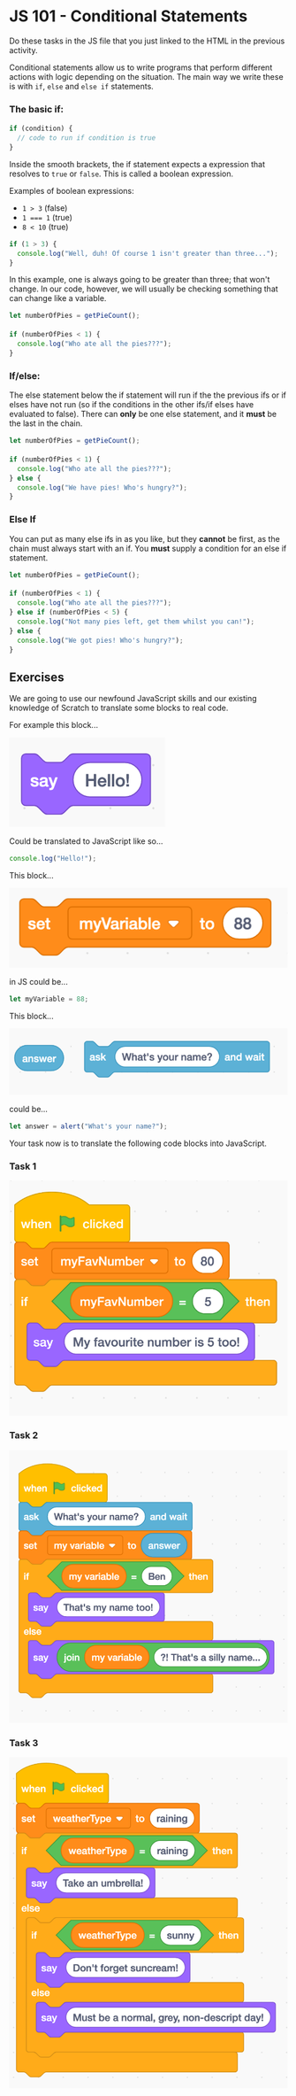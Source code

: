 # JS 101 - Conditional Statements

Do these tasks in the JS file that you just linked to the HTML in the previous activity.

Conditional statements allow us to write programs that perform different actions with logic depending on the situation. The main way we write these is with `if`, `else` and `else if` statements.

### The basic if:

```js
if (condition) {
  // code to run if condition is true
}
```

Inside the smooth brackets, the if statement expects a expression that resolves to `true` or `false`. This is called a boolean expression.

Examples of boolean expressions:

- `1 > 3` (false)
- `1 === 1` (true)
- `8 < 10` (true)

```js
if (1 > 3) {
  console.log("Well, duh! Of course 1 isn't greater than three...");
}
```

In this example, one is always going to be greater than three; that won't change. In our code, however, we will usually be checking something that can change like a variable.

```js
let numberOfPies = getPieCount();

if (numberOfPies < 1) {
  console.log("Who ate all the pies???");
}
```

### If/else:

The else statement below the if statement will run if the the previous ifs or if elses have not run (so if the conditions in the other ifs/if elses have evaluated to false). There can **only** be one else statement, and it **must** be the last in the chain.

```js
let numberOfPies = getPieCount();

if (numberOfPies < 1) {
  console.log("Who ate all the pies???");
} else {
  console.log("We have pies! Who's hungry?");
}
```

### Else If

You can put as many else ifs in as you like, but they **cannot** be first, as the chain must always start with an if. You **must** supply a condition for an else if statement.

```js
let numberOfPies = getPieCount();

if (numberOfPies < 1) {
  console.log("Who ate all the pies???");
} else if (numberOfPies < 5) {
  console.log("Not many pies left, get them whilst you can!");
} else {
  console.log("We got pies! Who's hungry?");
}
```

## Exercises

We are going to use our newfound JavaScript skills and our existing knowledge of Scratch to translate some blocks to real code.

For example this block...

![](./images/say-hello.png)

Could be translated to JavaScript like so...

```js
console.log("Hello!");
```

This block...

![](./images/assignment.png)

in JS could be...

```js
let myVariable = 88;
```

This block...

![](./images/assignment-alert.png)

could be...

```js
let answer = alert("What's your name?");
```

Your task now is to translate the following code blocks into JavaScript.

### Task 1

![](./images/my-fav-number.png)

### Task 2

![](./images/whats-your-name.png)

### Task 3

![](./images/weather.png)
